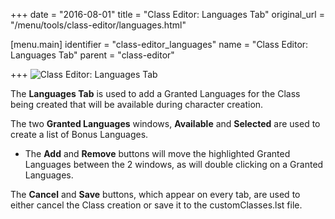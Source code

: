 +++
date = "2016-08-01"
title = "Class Editor: Languages Tab"
original_url = "/menu/tools/class-editor/languages.html"

[menu.main]
    identifier = "class-editor_languages"
    name = "Class Editor: Languages Tab"
    parent = "class-editor"
    
+++
![Class Editor: Languages
Tab](../../../images/editors/class/languagestab.png)

The **Languages Tab** is used to add a Granted Languages for the Class
being created that will be available during character creation.

The two **Granted Languages** windows, **Available** and **Selected**
are used to create a list of Bonus Languages.

-   The **Add** and **Remove** buttons will move the highlighted Granted
    Languages between the 2 windows, as will double clicking on a
    Granted Languages.

The **Cancel** and **Save** buttons, which appear on every tab, are used
to either cancel the Class creation or save it to the customClasses.lst
file.



